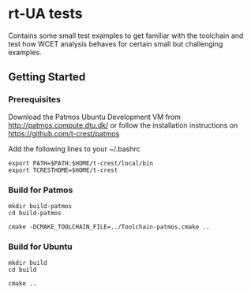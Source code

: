 # rt-UA tests
Contains some small test examples to get familiar with the toolchain and test how WCET analysis behaves for certain small but challenging examples.

## Getting Started

### Prerequisites

Download the Patmos Ubuntu Development VM from http://patmos.compute.dtu.dk/ or follow the installation instructions on https://github.com/t-crest/patmos

Add the following lines to your ~/.bashrc

```shell
export PATH=$PATH:$HOME/t-crest/local/bin
export TCRESTHOME=$HOME/t-crest
```

### Build for Patmos

```shell
mkdir build-patmos
cd build-patmos

cmake -DCMAKE_TOOLCHAIN_FILE=../Toolchain-patmos.cmake ..
```

### Build for Ubuntu

```shell
mkdir build
cd build

cmake ..
```


